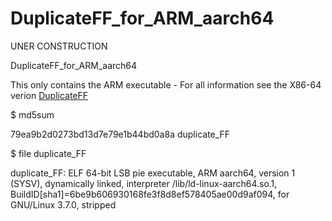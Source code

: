 # DuplicateFF_for_ARM_aarch64
UNER CONSTRUCTION 

DuplicateFF_for_ARM_aarch64

This only contains the ARM executable - For all information see the X86-64 verion  [DuplicateFF](https://github.com/Jim-JMCD/DuplicateFF)

$ md5sum 

79ea9b2d0273bd13d7e79e1b44bd0a8a  duplicate_FF

$ file duplicate_FF

duplicate_FF: ELF 64-bit LSB pie executable, ARM aarch64, version 1 (SYSV), dynamically linked, interpreter /lib/ld-linux-aarch64.so.1, BuildID[sha1]=6be9b606930168fe3f8d8ef578405ae00d9af094, for GNU/Linux 3.7.0, stripped
